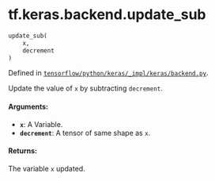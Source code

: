 <div itemscope itemtype="http://developers.google.com/ReferenceObject">
<meta itemprop="name" content="tf.keras.backend.update_sub" />
</div>

# tf.keras.backend.update_sub

``` python
update_sub(
    x,
    decrement
)
```



Defined in [`tensorflow/python/keras/_impl/keras/backend.py`](https://www.tensorflow.org/code/tensorflow/python/keras/_impl/keras/backend.py).

Update the value of `x` by subtracting `decrement`.

#### Arguments:

* <b>`x`</b>: A Variable.
* <b>`decrement`</b>: A tensor of same shape as `x`.


#### Returns:

The variable `x` updated.